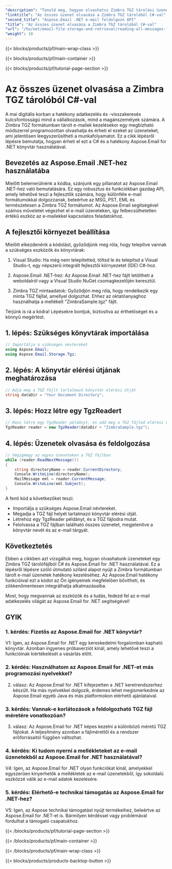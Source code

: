 ```yaml
---
"description": "Tanuld meg, hogyan olvashatsz Zimbra TGZ tárolási üzeneteket C# és Aspose.Email használatával .NET-hez. Lépésről lépésre útmutató forráskóddal."
"linktitle": "Az összes üzenet olvasása a Zimbra TGZ tárolóból C#-val"
"second_title": "Aspose.Email .NET e-mail feldolgozó API"
"title": "Az összes üzenet olvasása a Zimbra TGZ tárolóból C#-val"
"url": "/hu/net/email-file-storage-and-retrieval/reading-all-messages-from-zimbra-tgz-storage-with-csharp/"
"weight": 10
---
```


{{< blocks/products/pf/main-wrap-class >}}

{{< blocks/products/pf/main-container >}}

{{< blocks/products/pf/tutorial-page-section >}}

# Az összes üzenet olvasása a Zimbra TGZ tárolóból C#-val


A mai digitális korban a hatékony adatkezelés és -visszakeresés kulcsfontosságú mind a vállalkozások, mind a magánszemélyek számára. A Zimbra TGZ formátumban tárolt e-mailek kezelésekor egy megbízható módszerrel programozottan olvashatja és érheti el ezeket az üzeneteket, ami jelentősen leegyszerűsítheti a munkafolyamatot. Ez a cikk lépésről lépésre bemutatja, hogyan érheti el ezt a C# és a hatékony Aspose.Email for .NET könyvtár használatával.

## Bevezetés az Aspose.Email .NET-hez használatába

Mielőtt belemerülnénk a kódba, szánjunk egy pillanatot az Aspose.Email .NET-hez való bemutatására. Ez egy robusztus és funkciókban gazdag API, amely lehetővé teszi a fejlesztők számára, hogy különféle e-mail formátumokkal dolgozzanak, beleértve az MSG, PST, EML és természetesen a Zimbra TGZ formátumot. Az Aspose.Email segítségével számos műveletet végezhet el e-mail üzeneteken, így felbecsülhetetlen értékű eszköz az e-mailekkel kapcsolatos feladatokhoz.

## A fejlesztői környezet beállítása

Mielőtt elkezdenénk a kódolást, győződjünk meg róla, hogy telepítve vannak a szükséges eszközök és könyvtárak:

1. Visual Studio: Ha még nem telepítetted, töltsd le és telepítsd a Visual Studio-t, egy népszerű integrált fejlesztői környezetet (IDE) C#-hoz.

2. Aspose.Email .NET-hez: Az Aspose.Email .NET-hez fájlt letöltheti a weboldalról vagy a Visual Studio NuGet csomagkezelőjén keresztül.

3. Zimbra TGZ mintaadatok: Győződjön meg róla, hogy rendelkezik egy minta TGZ fájllal, amellyel dolgozhat. Ehhez az oktatóanyaghoz használhatja a mellékelt "ZimbraSample.tgz" fájlt.

Térjünk is rá a kódra! Lépésekre bontjuk, biztosítva az érthetőséget és a könnyű megértést.

## 1. lépés: Szükséges könyvtárak importálása

```csharp
// Importálja a szükséges névtereket
using Aspose.Email;
using Aspose.Email.Storage.Tgz;
```

## 2. lépés: A könyvtár elérési útjának meghatározása

```csharp
// Adja meg a TGZ fájlt tartalmazó könyvtár elérési útját
string dataDir = "Your Document Directory";
```

## 3. lépés: Hozz létre egy TgzReadert

```csharp
// Hozz létre egy TgzReader példányt, és add meg a TGZ fájlod elérési útját.
TgzReader reader = new TgzReader(dataDir + "ZimbraSample.tgz");
```

## 4. lépés: Üzenetek olvasása és feldolgozása

```csharp
// Végigmegy az egyes üzeneteken a TGZ fájlban
while (reader.ReadNextMessage())
{
    string directoryName = reader.CurrentDirectory;
    Console.WriteLine(directoryName);
    MailMessage eml = reader.CurrentMessage;
    Console.WriteLine(eml.Subject);
}
```

A fenti kód a következőket teszi:

- Importálja a szükséges Aspose.Email névtereket.
- Megadja a TGZ fájl helyét tartalmazó könyvtár elérési útját.
- Létrehoz egy TgzReader példányt, és a TGZ fájlodra mutat.
- Felolvassa a TGZ fájlban található összes üzenetet, megjelenítve a könyvtár nevét és az e-mail tárgyát.

## Következtetés

Ebben a cikkben azt vizsgáltuk meg, hogyan olvashatunk üzeneteket egy Zimbra TGZ tárolófájlból C# és Aspose.Email for .NET használatával. Ez a lépésről lépésre szóló útmutató szilárd alapot nyújt a Zimbra formátumban tárolt e-mail üzenetek hatékony kezeléséhez. Az Aspose.Email hatékony funkcióival ezt a kódot az Ön igényeinek megfelelően bővítheti, és zökkenőmentesen integrálhatja alkalmazásaiba.

Most, hogy megvannak az eszközök és a tudás, fedezd fel az e-mail adatkezelés világát az Aspose.Email for .NET segítségével!


## GYIK

### 1. kérdés: Fizetős az Aspose.Email for .NET könyvtár?

V1: Igen, az Aspose.Email for .NET egy kereskedelmi forgalomban kapható könyvtár. Azonban ingyenes próbaverziót kínál, amely lehetővé teszi a funkcióinak kiértékelését a vásárlás előtt.

### 2. kérdés: Használhatom az Aspose.Email for .NET-et más programozási nyelvekkel?

2. válasz: Az Aspose.Email for .NET kifejezetten a .NET keretrendszerhez készült. Ha más nyelvekkel dolgozik, érdemes lehet megismerkednie az Aspose.Email egyéb Java és más platformokon elérhető ajánlataival.

### 3. kérdés: Vannak-e korlátozások a feldolgozható TGZ fájl méretére vonatkozóan?

3. válasz: Az Aspose.Email for .NET képes kezelni a különböző méretű TGZ fájlokat. A teljesítmény azonban a fájlmérettől és a rendszer erőforrásaitól függően változhat.

### 4. kérdés: Ki tudom nyerni a mellékleteket az e-mail üzenetekből az Aspose.Email for .NET használatával?

V4: Igen, az Aspose.Email for .NET olyan funkciókat kínál, amelyekkel egyszerűen kinyerhetők a mellékletek az e-mail üzenetekből, így sokoldalú eszközzé válik az e-mail adatok kezelésére.

### 5. kérdés: Elérhető-e technikai támogatás az Aspose.Email for .NET-hez?

V5: Igen, az Aspose technikai támogatást nyújt termékeihez, beleértve az Aspose.Email for .NET-et is. Bármilyen kérdéssel vagy problémával fordulhat a támogató csapatukhoz.


{{< /blocks/products/pf/tutorial-page-section >}}

{{< /blocks/products/pf/main-container >}}

{{< /blocks/products/pf/main-wrap-class >}}

{{< blocks/products/products-backtop-button >}}